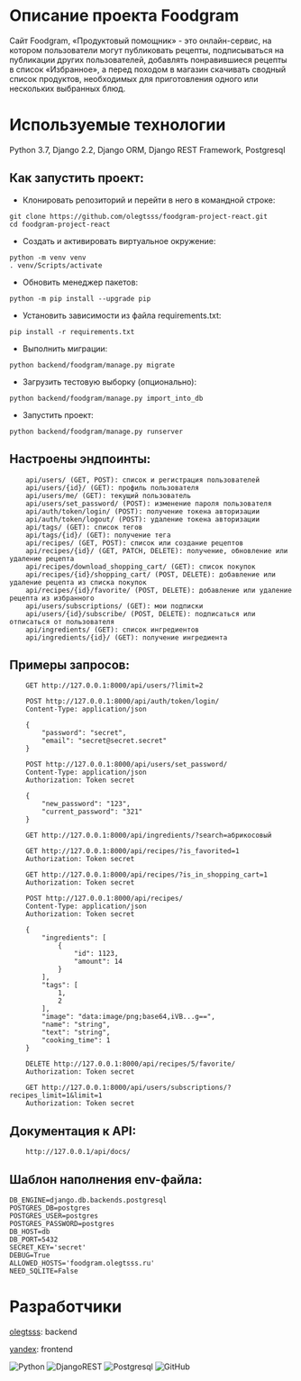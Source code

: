 # Описание проекта Foodgram

Cайт Foodgram, «Продуктовый помощник» - это онлайн-сервис, на котором пользователи могут публиковать рецепты, подписываться на публикации других пользователей, добавлять понравившиеся рецепты в список «Избранное», а перед походом в магазин скачивать сводный список продуктов, необходимых для приготовления одного или нескольких выбранных блюд.

# Используемые технологии

Python 3.7, Django 2.2, Django ORM, Django REST Framework, Postgresql

## Как запустить проект:
- Клонировать репозиторий и перейти в него в командной строке:

```
git clone https://github.com/olegtsss/foodgram-project-react.git
cd foodgram-project-react
```

- Cоздать и активировать виртуальное окружение:

```
python -m venv venv
. venv/Scripts/activate
```

- Обновить менеджер пакетов:

```
python -m pip install --upgrade pip
```

- Установить зависимости из файла requirements.txt:

```
pip install -r requirements.txt
```

- Выполнить миграции:

```
python backend/foodgram/manage.py migrate
```

- Загрузить тестовую выборку (опционально):

```
python backend/foodgram/manage.py import_into_db
```

- Запустить проект:

```
python backend/foodgram/manage.py runserver
```

## Настроены эндпоинты:

```
    api/users/ (GET, POST): список и регистрация пользователей
    api/users/{id}/ (GET): профиль пользователя
    api/users/me/ (GET): текущий пользователь
    api/users/set_password/ (POST): изменение пароля пользователя
    api/auth/token/login/ (POST): получение токена авторизации
    api/auth/token/logout/ (POST): удаление токена авторизации
    api/tags/ (GET): список тегов
    api/tags/{id}/ (GET): получение тега
    api/recipes/ (GET, POST): список или создание рецептов
    api/recipes/{id}/ (GET, PATCH, DELETE): получение, обновление или удаление рецепта
    api/recipes/download_shopping_cart/ (GET): список покупок
    api/recipes/{id}/shopping_cart/ (POST, DELETE): добавление или удаление рецепта из списка покупок
    api/recipes/{id}/favorite/ (POST, DELETE): добавление или удаление рецепта из избранного
    api/users/subscriptions/ (GET): мои подписки
    api/users/{id}/subscribe/ (POST, DELETE): подписаться или отписаться от пользователя
    api/ingredients/ (GET): список ингредиентов
    api/ingredients/{id}/ (GET): получение ингредиента
```

## Примеры запросов:

```
    GET http://127.0.0.1:8000/api/users/?limit=2

    POST http://127.0.0.1:8000/api/auth/token/login/
    Content-Type: application/json

    {
        "password": "secret",
        "email": "secret@secret.secret"
    }

    POST http://127.0.0.1:8000/api/users/set_password/
    Content-Type: application/json
    Authorization: Token secret

    {
        "new_password": "123",
        "current_password": "321"
    }

    GET http://127.0.0.1:8000/api/ingredients/?search=абрикосовый

    GET http://127.0.0.1:8000/api/recipes/?is_favorited=1
    Authorization: Token secret

    GET http://127.0.0.1:8000/api/recipes/?is_in_shopping_cart=1
    Authorization: Token secret

    POST http://127.0.0.1:8000/api/recipes/
    Content-Type: application/json
    Authorization: Token secret

    {
        "ingredients": [
            {
                "id": 1123,
                "amount": 14
            }
        ],
        "tags": [
            1,
            2
        ],
        "image": "data:image/png;base64,iVB...g==",
        "name": "string",
        "text": "string",
        "cooking_time": 1
    }

    DELETE http://127.0.0.1:8000/api/recipes/5/favorite/
    Authorization: Token secret

    GET http://127.0.0.1:8000/api/users/subscriptions/?recipes_limit=1&limit=1
    Authorization: Token secret
```

## Документация к API:

```
    http://127.0.0.1/api/docs/
```

## Шаблон наполнения env-файла:

```
DB_ENGINE=django.db.backends.postgresql
POSTGRES_DB=postgres
POSTGRES_USER=postgres
POSTGRES_PASSWORD=postgres
DB_HOST=db
DB_PORT=5432
SECRET_KEY='secret'
DEBUG=True
ALLOWED_HOSTS='foodgram.olegtsss.ru'
NEED_SQLITE=False
```

# Разработчики

[olegtsss](https://github.com/olegtsss): backend

[yandex](https://ya.ru): frontend

![Python](https://img.shields.io/badge/python-3670A0?style=for-the-badge&logo=python&logoColor=ffdd54)
![DjangoREST](https://img.shields.io/badge/DJANGO-REST-ff1709?style=for-the-badge&logo=django&logoColor=white&color=ff1709&labelColor=gray)
![Postgresql](https://img.shields.io/badge/%D0%91%D0%B0%D0%B7%D0%B0%20%D0%B4%D0%B0%D0%BD%D0%BD%D1%8B%D1%85-postgresql-brightgreen?style=for-the-badge)
![GitHub](https://img.shields.io/badge/github-%23121011.svg?style=for-the-badge&logo=github&logoColor=whte)
